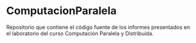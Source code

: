 # ComputacionParalela
Repositorio que contiene el código fuente de los informes presentados en el laboratorio del curso Computación Paralela y Distribuida.
